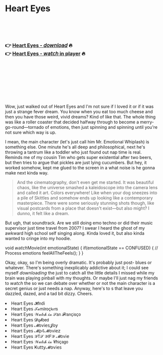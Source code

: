<h1>Heart Eyes</h1>

<br><br><br>

<h3>👉 <a href="https://Wills-riasubtebe1986.github.io/lyqwsioovz/">Heart Eyes - 𝘥𝘰𝘸𝘯𝘭𝘰𝘢𝘥</a> 🔥<br>
👉 <a href="https://Wills-riasubtebe1986.github.io/lyqwsioovz/">Heart Eyes - 𝘸𝘢𝘵𝘤𝘩 in player</a> 🔥
</h3>



<br><br><br><br><br><br><br>


Wow, just walked out of Heart Eyes and I'm not sure if I loved it or if it was just a strange fever dream. You know when you eat too much cheese and then you have those weird, vivid dreams? Kind of like that. The whole thing was like a roller coaster that decided halfway through to become a merry-go-round—tornado of emotions, then just spinning and spinning until you're not sure which way is up. 

I mean, the main character (let's just call him Mr. Emotional Whiplash) is something else. One minute he's all deep and philosophical, next he's throwing a tantrum like a toddler who just found out nap time is real. Reminds me of my cousin Tim who gets super existential after two beers, but then tries to argue that pickles are just lying cucumbers. But hey, it worked somehow, kept me glued to the screen in a what noise is he gonna make next kinda way.

> And the cinematography, don't even get me started. It was beautiful chaos, like the universe smashed a kaleidoscope into the camera lens and called it art. Colors everywhere! Like when your dog sneezes into a pile of Skittles and somehow ends up looking like a contemporary masterpiece. There were some seriously stunning shots though, like visual postcards from a place that doesn't exist—but also might? I dunno, it felt like a dream.

But ugh, that soundtrack. Are we still doing emo techno or did their music supervisor just time travel from 2007? I swear I heard the ghost of my awkward high school self singing along. Kinda loved it, but also kinda wanted to cringe into my hoodie.

void 𝘸𝘢𝘵𝘤𝘩Movie(int emotionalState) {
    if(emotionalState == CONFUSED) {
        // Process emotions
        feelAllTheFeels();
    }
}

Okay, okay, so I'm being overly dramatic. It's probably just post-  blues or whatever. There's something inexplicably addictive about it; I could see myself 𝘥𝘰𝘸𝘯𝘭𝘰𝘢𝘥𝘪𝘯𝘨 the   just to catch all the little details I missed while my brain was playing pinball with my thoughts. Or maybe I'll just nag my friends to 𝘸𝘢𝘵𝘤𝘩 the   so we can debate over whether or not the main character is a secret genius or just needs a nap. Anyway, here's to  s that leave you dazzled, dazed, and a tad bit dizzy. Cheers.

<li>Heart Eyes 𝓗𝗂𝗇ԁ𝗂</li>
<li>Heart Eyes 𝒯𝒶𝗆𝗂𝗅𝗋𝗈ç𝗄𝑒𝗋𝗌</li>
<li>Heart Eyes 𝒲𝒶𝓉𝒸𝒽 𝒾𝓃 𝒮𝖺𝗇 𝓕𝗋𝖺𝗇ç𝗂𝗌ç𝗈</li>
<li>Heart Eyes 𝓓ų𝓫𝖻𝖾𝖽</li>
<li>Heart Eyes 𝓜𝗈ν𝗂𝖾𝗌𝓙𝗈𝗒</li>
<li>Heart Eyes 𝓜ρ𝟜𝓜𝗈ν𝗂𝖾𝗓</li>
<li>Heart Eyes 𝒴𝖳𝒮 𝒴𝖨𝖥𝒴 𝓜𝗈ν𝗂𝖾</li>
<li>Heart Eyes 𝒲𝒶𝓉𝒸𝒽 𝒾𝓃 𝓒𝗁𝗂ç𝖺𝗀𝗈</li>
<li>Heart Eyes Ҝ𝗎𝗍𝗍𝗒𝓜𝗈ν𝗂𝖾𝗌</li>
